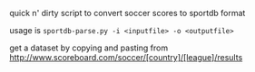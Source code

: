 quick n' dirty script to convert soccer scores to sportdb format

usage is `sportdb-parse.py -i <inputfile> -o <outputfile>`

get a dataset by copying and pasting from http://www.scoreboard.com/soccer/[country]/[league]/results